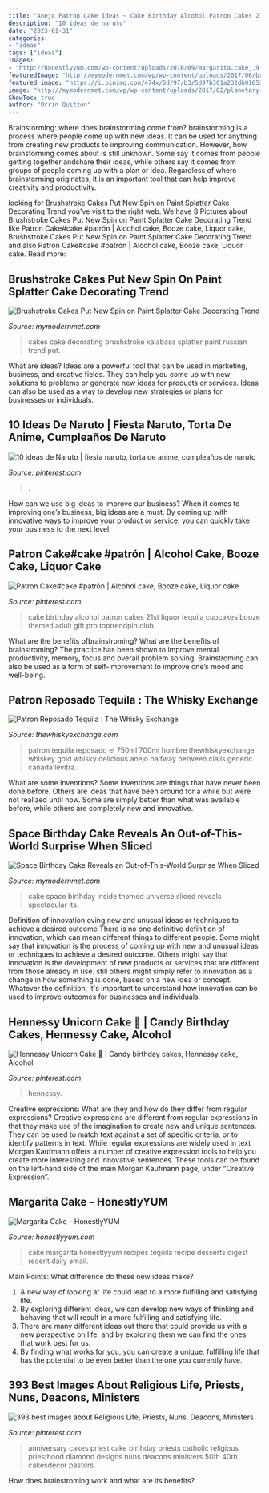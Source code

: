 ```yaml
---
title: "Anejo Patron Cake Ideas ~ Cake Birthday Alcohol Patron Cakes 21st Liquor Tequila Cupcakes Booze Themed Adult Gift Pro Toptrendpin Club"
description: "10 ideas de naruto"
date: "2023-01-31"
categories:
- "ideas"
tags: ["ideas"]
images:
- "http://honestlyyum.com/wp-content/uploads/2016/09/margarita.cake_.9.1.jpg"
featuredImage: "http://mymodernmet.com/wp/wp-content/uploads/2017/06/brushstroke-cakes-kalabasa-8.jpg"
featured_image: "https://i.pinimg.com/474x/5d/97/b3/5d97b301a232db016531d7fb80340327--clay-figures-naruto.jpg"
image: "http://mymodernmet.com/wp/wp-content/uploads/2017/02/planetary-space-cake-1.jpg"
ShowToc: true
author: "Orrin Quitzon"
---
```



Brainstorming: where does brainstorming come from?
brainstorming is a process where people come up with new ideas. It can be used for anything from creating new products to improving communication. However, how brainstorming comes about is still unknown. Some say it comes from people getting together andshare their ideas, while others say it comes from groups of people coming up with a plan or idea. Regardless of where brainstorming originates, it is an important tool that can help improve creativity and productivity.

	

		
looking for Brushstroke Cakes Put New Spin on Paint Splatter Cake Decorating Trend you've visit to the right web. We have 8 Pictures about Brushstroke Cakes Put New Spin on Paint Splatter Cake Decorating Trend like Patron Cake#cake #patrón | Alcohol cake, Booze cake, Liquor cake, Brushstroke Cakes Put New Spin on Paint Splatter Cake Decorating Trend and also Patron Cake#cake #patrón | Alcohol cake, Booze cake, Liquor cake. Read more:
		
    
## Brushstroke Cakes Put New Spin On Paint Splatter Cake Decorating Trend

<img loading=lazy src="http://mymodernmet.com/wp/wp-content/uploads/2017/06/brushstroke-cakes-kalabasa-8.jpg" onerror="this.onerror=null;this.src='https://tse4.mm.bing.net/th?id=OIP.kOcj32Dh2Xt4I3SLvYFv5gHaJI&amp;pid=15.1';" alt="Brushstroke Cakes Put New Spin on Paint Splatter Cake Decorating Trend">

_Source: mymodernmet.com_

>cakes cake decorating brushstroke kalabasa splatter paint russian trend put. 

	

What are ideas?
Ideas are a powerful tool that can be used in marketing, business, and creative fields. They can help you come up with new solutions to problems or generate new ideas for products or services. Ideas can also be used as a way to develop new strategies or plans for businesses or individuals.

    
## 10 Ideas De Naruto | Fiesta Naruto, Torta De Anime, Cumpleaños De Naruto

<img loading=lazy src="https://i.pinimg.com/474x/5d/97/b3/5d97b301a232db016531d7fb80340327--clay-figures-naruto.jpg" onerror="this.onerror=null;this.src='https://tse4.mm.bing.net/th?id=OIP.S7A9G-dReZD72kx9LnWo2gAAAA&amp;pid=15.1';" alt="10 ideas de Naruto | fiesta naruto, torta de anime, cumpleaños de naruto">

_Source: pinterest.com_

>. 

	

How can we use big ideas to improve our business?
When it comes to improving one’s business, big ideas are a must. By coming up with innovative ways to improve your product or service, you can quickly take your business to the next level.

    
## Patron Cake#cake #patrón | Alcohol Cake, Booze Cake, Liquor Cake

<img loading=lazy src="https://i.pinimg.com/originals/58/f2/85/58f28591b0ed4e49a72a9cdcc4aa4321.jpg" onerror="this.onerror=null;this.src='https://tse4.mm.bing.net/th?id=OIP.w-qXehyxabMzGrF0M2H9sgHaHa&amp;pid=15.1';" alt="Patron Cake#cake #patrón | Alcohol cake, Booze cake, Liquor cake">

_Source: pinterest.com_

>cake birthday alcohol patron cakes 21st liquor tequila cupcakes booze themed adult gift pro toptrendpin club. 

	

What are the benefits ofbrainstroming?
What are the benefits of brainstroming? The practice has been shown to improve mental productivity, memory, focus and overall problem solving. Brainstroming can also be used as a form of self-improvement to improve one’s mood and well-being.

    
## Patron Reposado Tequila : The Whisky Exchange

<img loading=lazy src="http://img.thewhiskyexchange.com/l/teqla_pat2.jpg" onerror="this.onerror=null;this.src='https://tse2.mm.bing.net/th?id=OIP.kInmlC3X-KrR2P67q94zHgHaJ4&amp;pid=15.1';" alt="Patron Reposado Tequila : The Whisky Exchange">

_Source: thewhiskyexchange.com_

>patron tequila reposado el 750ml 700ml hombre thewhiskyexchange whiskey gold whisky delicious anejo halfway between cialis generic canada levitra. 

	

What are some inventions?
Some inventions are things that have never been done before. Others are ideas that have been around for a while but were not realized until now. Some are simply better than what was available before, while others are completely new and innovative.

    
## Space Birthday Cake Reveals An Out-of-This-World Surprise When Sliced

<img loading=lazy src="http://mymodernmet.com/wp/wp-content/uploads/2017/02/planetary-space-cake-1.jpg" onerror="this.onerror=null;this.src='https://tse1.mm.bing.net/th?id=OIP.ZnoD8-3SkuH0-mFkEVsaAwHaNK&amp;pid=15.1';" alt="Space Birthday Cake Reveals an Out-of-This-World Surprise When Sliced">

_Source: mymodernmet.com_

>cake space birthday inside themed universe sliced reveals spectacular its. 

	

Definition of innovation:oving new and unusual ideas or techniques to achieve a desired outcome
There is no one definitive definition of innovation, which can mean different things to different people. Some might say that innovation is the process of coming up with new and unusual ideas or techniques to achieve a desired outcome. Others might say that innovation is the development of new products or services that are different from those already in use. still others might simply refer to innovation as a change in how something is done, based on a new idea or concept. Whatever the definition, it's important to understand how innovation can be used to improve outcomes for businesses and individuals.

    
## Hennessy Unicorn Cake 🦄 | Candy Birthday Cakes, Hennessy Cake, Alcohol

<img loading=lazy src="https://i.pinimg.com/originals/47/88/65/478865062f4fc1f8507337f146fe0abd.jpg" onerror="this.onerror=null;this.src='https://tse1.mm.bing.net/th?id=OIP.xzBC9xQ4fElbgQq_X-2sngHaNL&amp;pid=15.1';" alt="Hennessy Unicorn Cake 🦄 | Candy birthday cakes, Hennessy cake, Alcohol">

_Source: pinterest.com_

>hennessy. 

	

Creative expressions: What are they and how do they differ from regular expressions?
Creative expressions are different from regular expressions in that they make use of the imagination to create new and unique sentences. They can be used to match text against a set of specific criteria, or to identify patterns in text.
While regular expressions are widely used in text Morgan Kaufmann offers a number of creative expression tools to help you create more interesting and innovative sentences. These tools can be found on the left-hand side of the main Morgan Kaufmann page, under “Creative Expression”.

    
## Margarita Cake – HonestlyYUM

<img loading=lazy src="http://honestlyyum.com/wp-content/uploads/2016/09/margarita.cake_.9.1.jpg" onerror="this.onerror=null;this.src='https://tse4.mm.bing.net/th?id=OIP.UUv8kJdKjL4kyzWj858dhgHaLH&amp;pid=15.1';" alt="Margarita Cake – HonestlyYUM">

_Source: honestlyyum.com_

>cake margarita honestlyyum recipes tequila recipe desserts digest recent daily email. 

	

Main Points: What difference do these new ideas make?
1. A new way of looking at life could lead to a more fulfilling and satisfying life.
2. By exploring different ideas, we can develop new ways of thinking and behaving that will result in a more fulfilling and satisfying life.
3. There are many different ideas out there that could provide us with a new perspective on life, and by exploring them we can find the ones that work best for us.
4. By finding what works for you, you can create a unique, fulfilling life that has the potential to be even better than the one you currently have.

    
## 393 Best Images About Religious Life, Priests, Nuns, Deacons, Ministers

<img loading=lazy src="https://s-media-cache-ak0.pinimg.com/736x/a8/72/3f/a8723fd04194cd0545d428c7cc4472dc--anniversary-cakes.jpg" onerror="this.onerror=null;this.src='https://tse3.mm.bing.net/th?id=OIP.gRC2oLigcEdUQlCYSgDo5AHaLI&amp;pid=15.1';" alt="393 best images about Religious Life, Priests, Nuns, Deacons, Ministers">

_Source: pinterest.com_

>anniversary cakes priest cake birthday priests catholic religious priesthood diamond designs nuns deacons ministers 50th 40th cakesdecor pastors. 

	

How does brainstroming work and what are its benefits?
 


